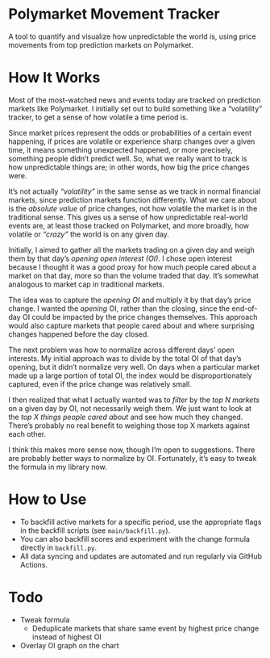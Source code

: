 # Polymarket Movement Tracker

A tool to quantify and visualize how unpredictable the world is, using price movements from top prediction markets on Polymarket.

# How It Works

Most of the most-watched news and events today are tracked on prediction markets like Polymarket. I initially set out to build something like a “volatility” tracker, to get a sense of how volatile a time period is.

Since market prices represent the odds or probabilities of a certain event happening, if prices are volatile or experience sharp changes over a given time, it means something unexpected happened, or more precisely, something people didn’t predict well. So, what we really want to track is how unpredictable things are; in other words, how big the price changes were.

It’s not actually *“volatility”* in the same sense as we track in normal financial markets, since prediction markets function differently. What we care about is the *absolute value* of price changes, not how volatile the market is in the traditional sense. This gives us a sense of how unpredictable real-world events are, at least those tracked on Polymarket, and more broadly, how volatile or *“crazy”* the world is on any given day.

Initially, I aimed to gather all the markets trading on a given day and weigh them by that day’s *opening open interest (OI)*. I chose open interest because I thought it was a good proxy for how much people cared about a market on that day, more so than the volume traded that day. It’s somewhat analogous to market cap in traditional markets.

The idea was to capture the *opening OI* and multiply it by that day’s price change. I wanted the *opening* OI, rather than the closing, since the end-of-day OI could be impacted by the price changes themselves. This approach would also capture markets that people cared about and where surprising changes happened before the day closed.

The next problem was how to normalize across different days’ open interests. My initial approach was to divide by the total OI of that day’s opening, but it didn’t normalize very well. On days when a particular market made up a large portion of total OI, the index would be disproportionately captured, even if the price change was relatively small.

I then realized that what I actually wanted was to *filter* by the *top N markets* on a given day by OI, not necessarily weigh them. We just want to look at the *top X things people cared about* and see how much they changed. There’s probably no real benefit to weighing those top X markets against each other.

I think this makes more sense now, though I’m open to suggestions. There are probably better ways to normalize by OI. Fortunately, it’s easy to tweak the formula in my library now.

# How to Use

- To backfill active markets for a specific period, use the appropriate flags in the backfill scripts (see `main/backfill.py`).
- You can also backfill scores and experiment with the change formula directly in `backfill.py`.
- All data syncing and updates are automated and run regularly via GitHub Actions.

# Todo
- Tweak formula
  - Deduplicate markets that share same event by highest price change instead of highest OI
- Overlay OI graph on the chart

